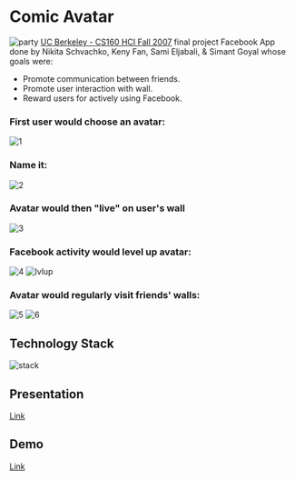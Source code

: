 # Comic Avatar 
![party](https://github.com/seljabali/comic-avatar-php-fb/blob/master/src/pics/party.jpg)
[UC Berkeley - CS160 HCI Fall 2007](https://inst.eecs.berkeley.edu/~cs160/fa07/) final project Facebook App done by Nikita Schvachko, Keny Fan, Sami Eljabali, & Simant Goyal whose goals were:
- Promote communication between friends.
- Promote user interaction with wall.
- Reward users for actively using Facebook.

### First user would choose an avatar:
![1](https://github.com/seljabali/comic-avatar-php-fb/blob/master/screen-shots/1.png)
### Name it:
![2](https://github.com/seljabali/comic-avatar-php-fb/blob/master/screen-shots/2.png)
### Avatar would then "live" on user's wall
![3](https://github.com/seljabali/comic-avatar-php-fb/blob/master/screen-shots/3.png)
### Facebook activity would level up avatar:
![4](https://github.com/seljabali/comic-avatar-php-fb/blob/master/screen-shots/4.png)
![lvlup](https://github.com/seljabali/comic-avatar-php-fb/blob/master/src/pics/level2/c8lvl2.jpg)
### Avatar would regularly visit friends' walls:
![5](https://github.com/seljabali/comic-avatar-php-fb/blob/master/screen-shots/5.png)
![6](https://github.com/seljabali/comic-avatar-php-fb/blob/master/screen-shots/6.png)

## Technology Stack
![stack](https://github.com/seljabali/comic-avatar-php-fb/blob/master/screen-shots/stack.png)

## Presentation
[Link](https://github.com/seljabali/comic-avatar-php-fb/blob/master/demo:presentation/ComicAvatar.ppt)

## Demo
[Link](https://github.com/seljabali/comic-avatar-php-fb/blob/master/demo:presentation/ComicAvatar.wmv)
